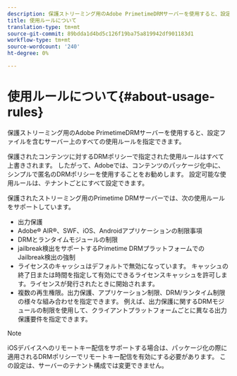 ```yaml
---
description: 保護ストリーミング用のAdobe PrimetimeDRMサーバーを使用すると、設定ファイルを含むサーバー上のすべての使用ルールを指定できます。
title: 使用ルールについて
translation-type: tm+mt
source-git-commit: 89bdda1d4bd5c126f19ba75a819942df901183d1
workflow-type: tm+mt
source-wordcount: '240'
ht-degree: 0%

---
```



# 使用ルールについて{#about-usage-rules}

保護ストリーミング用のAdobe PrimetimeDRMサーバーを使用すると、設定ファイルを含むサーバー上のすべての使用ルールを指定できます。

保護されたコンテンツに対するDRMポリシーで指定された使用ルールはすべて上書きされます。 したがって、Adobeでは、コンテンツのパッケージ化中に、シンプルで匿名のDRMポリシーを使用することをお勧めします。 設定可能な使用ルールは、テナントごとにすべて設定できます。

保護されたストリーミング用のPrimetime DRMサーバーでは、次の使用ルールをサポートしています。

* 出力保護
* Adobe® AIR®、SWF、iOS、Androidアプリケーションの制限事項
* DRMとランタイムモジュールの制限
* jailbreak検出をサポートするPrimetime DRMプラットフォームでのJailbreak検出の強制
* ライセンスのキャッシュはデフォルトで無効になっています。 キャッシュの終了日または時間を指定して有効にできるライセンスキャッシュを許可します。ライセンスが発行されたときに開始されます。
* 複数の再生権限。出力保護、アプリケーション制限、DRM/ランタイム制限の様々な組み合わせを指定できます。 例えば、出力保護に関するDRMモジュールの制限を使用して、クライアントプラットフォームごとに異なる出力保護要件を指定できます。

>[!NOTE]
>
>iOSデバイスへのリモートキー配信をサポートする場合は、パッケージ化の際に適用されるDRMポリシーでリモートキー配信を有効にする必要があります。 この設定は、サーバーのテナント構成では変更できません。

